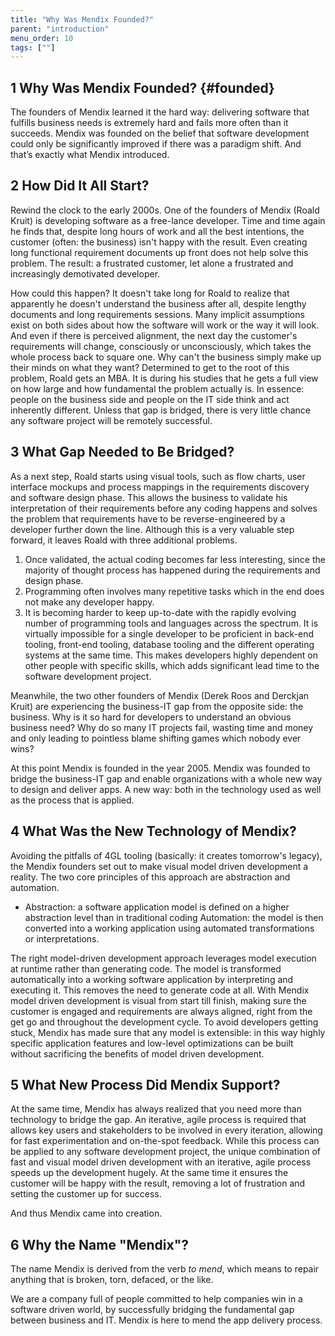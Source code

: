 ```yaml
---
title: "Why Was Mendix Founded?"
parent: "introduction"
menu_order: 10
tags: [""]
---
```


## 1 Why Was Mendix Founded? {#founded}

The founders of Mendix learned it the hard way: delivering software that fulfills business needs is extremely hard and fails more often than it succeeds. Mendix was founded on the belief that software development could only be significantly improved if there was a paradigm shift. And that’s exactly what Mendix introduced.

## 2 How Did It All Start?

Rewind the clock to the early 2000s. One of the founders of Mendix (Roald Kruit) is developing software as a free-lance developer. Time and time again he finds that, despite long hours of work and all the best intentions, the customer (often: the business) isn't happy with the result. Even creating long functional requirement documents up front does not help solve this problem. The result: a frustrated customer, let alone a frustrated and increasingly demotivated developer. 

How could this happen? It doesn't take long for Roald to realize that apparently he doesn't understand the business after all, despite lengthy documents and long requirements sessions. Many implicit assumptions exist on both sides about how the software will work or the way it will look. And even if there is perceived alignment, the next day the customer's requirements will change, consciously or unconsciously, which takes the whole process back to square one. Why can't the business simply make up their minds on what they want? Determined to get to the root of this problem, Roald gets an MBA. It is during his studies that he gets a full view on how large and how fundamental the problem actually is. In essence: people on the business side and people on the IT side think and act inherently different. Unless that gap is bridged, there is very little chance any software project will be remotely successful. 

## 3 What Gap Needed to Be Bridged?

As a next step, Roald starts using visual tools, such as flow charts, user interface mockups and process mappings in the requirements discovery and software design phase. This allows the business to validate his interpretation of their requirements before any coding happens and solves the problem that requirements have to be reverse-engineered by a developer further down the line. Although this is a very valuable step forward, it leaves Roald with three additional problems. 

1. Once validated, the actual coding becomes far less interesting, since the majority of thought process has happened during the requirements and design phase.
2. Programming often involves many repetitive tasks which in the end does not make any developer happy.
3. It is becoming harder to keep up-to-date with the rapidly evolving number of programming tools and languages across the spectrum. It is virtually impossible for a single developer to be proficient in back-end tooling, front-end tooling, database tooling and the different operating systems at the same time. This makes developers highly dependent on other people with specific skills, which adds significant lead time to the software development project.

Meanwhile, the two other founders of Mendix (Derek Roos and Derckjan Kruit) are experiencing the business-IT gap from the opposite side: the business. Why is it so hard for developers to understand an obvious business need? Why do so many IT projects fail, wasting time and money and only leading to pointless blame shifting games which nobody ever wins?

At this point Mendix is founded in the year 2005. Mendix was founded to bridge the business-IT gap and enable organizations with a whole new way to design and deliver apps. A new way: both in the technology used as well as the process that is applied.

## 4 What Was the New Technology of Mendix?

Avoiding the pitfalls of 4GL tooling (basically: it creates tomorrow's legacy), the Mendix founders set out to make visual model driven development a reality. The two core principles of this approach are abstraction and automation. 
*	Abstraction: a software application model is defined on a higher abstraction level than in traditional coding
		Automation: the model is then converted into a working application using automated transformations or interpretations. 

The right model-driven development approach leverages model execution at runtime rather than generating code. The model is transformed automatically into a working software application by interpreting and executing it. This removes the need to generate code at all. 
With Mendix model driven development is visual from start till finish, making sure the customer is engaged and requirements are always aligned, right from the get go and throughout the development cycle. To avoid developers getting stuck, Mendix has made sure that any model is extensible: in this way highly specific application features and low-level optimizations can be built without sacrificing the benefits of model driven development. 

## 5 What New Process Did Mendix Support?

At the same time, Mendix has always realized that you need more than technology to bridge the gap. An iterative, agile process is required that allows key users and stakeholders to be involved in every iteration, allowing for fast experimentation and on-the-spot feedback. While this process can be applied to any software development project, the unique combination of fast and visual model driven development with an iterative, agile process speeds up the development hugely. At the same time it ensures the customer will be happy with the result, removing a lot of frustration and setting the customer up for success.

And thus Mendix came into creation. 

## 6 Why  the Name "Mendix"?

The name Mendix is derived from the verb *to mend*, which means to repair anything that is broken, torn, defaced, or the like.

We are a company full of people committed to help companies win in a software driven world, by successfully bridging the fundamental gap between business and IT. Mendix is here to mend the app delivery process.
